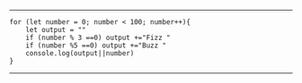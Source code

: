 
________________________________________________
    for (let number = 0; number < 100; number++){
        let output = ""
        if (number % 3 ==0) output +="Fizz "
        if (number %5 ==0) output +="Buzz "
        console.log(output||number)
    }
________________________________________________
